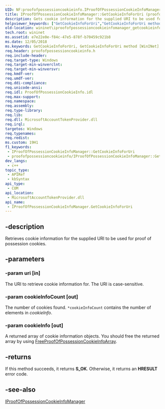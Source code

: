 ```yaml
---
UID: NF:proofofpossessioncookieinfo.IProofOfPossessionCookieInfoManager.GetCookieInfoForUri
title: IProofOfPossessionCookieInfoManager::GetCookieInfoForUri (proofofpossessioncookieinfo.h)
description: Gets cookie information for the supplied URI to be used for proof of possession cookies.
helpviewer_keywords: ["GetCookieInfoForUri","GetCookieInfoForUri method [WinINet]","GetCookieInfoForUri method [WinINet]","IProofOfPossessionCookieInfoManager interface","IProofOfPossessionCookieInfoManager interface [WinINet]","GetCookieInfoForUri method","IProofOfPossessionCookieInfoManager.GetCookieInfoForUri","IProofOfPossessionCookieInfoManager::GetCookieInfoForUri","proofofpossessioncookieinfo/IProofOfPossessionCookieInfoManager::GetCookieInfoForUri","wininet.iproofofpossessioncookieinfomanager_getcookieinfoforuri"]
old-location: wininet\iproofofpossessioncookieinfomanager_getcookieinfoforuri.htm
tech.root: wininet
ms.assetid: e7e22e0e-f84c-47e5-878f-b70459c921b8
ms.date: 12/05/2018
ms.keywords: GetCookieInfoForUri, GetCookieInfoForUri method [WinINet], GetCookieInfoForUri method [WinINet],IProofOfPossessionCookieInfoManager interface, IProofOfPossessionCookieInfoManager interface [WinINet],GetCookieInfoForUri method, IProofOfPossessionCookieInfoManager.GetCookieInfoForUri, IProofOfPossessionCookieInfoManager::GetCookieInfoForUri, proofofpossessioncookieinfo/IProofOfPossessionCookieInfoManager::GetCookieInfoForUri, wininet.iproofofpossessioncookieinfomanager_getcookieinfoforuri
req.header: proofofpossessioncookieinfo.h
req.include-header: 
req.target-type: Windows
req.target-min-winverclnt: 
req.target-min-winversvr: 
req.kmdf-ver: 
req.umdf-ver: 
req.ddi-compliance: 
req.unicode-ansi: 
req.idl: ProofOfPossessionCookieInfo.idl
req.max-support: 
req.namespace: 
req.assembly: 
req.type-library: 
req.lib: 
req.dll: MicrosoftAccountTokenProvider.dll
req.irql: 
targetos: Windows
req.typenames: 
req.redist: 
ms.custom: 19H1
f1_keywords:
 - IProofOfPossessionCookieInfoManager::GetCookieInfoForUri
 - proofofpossessioncookieinfo/IProofOfPossessionCookieInfoManager::GetCookieInfoForUri
dev_langs:
 - c++
topic_type:
 - APIRef
 - kbSyntax
api_type:
 - COM
api_location:
 - MicrosoftAccountTokenProvider.dll
api_name:
 - IProofOfPossessionCookieInfoManager.GetCookieInfoForUri
---
```


## -description

Retrieves cookie information for the supplied URI to be used for proof of possession cookies.

## -parameters

### -param uri [in]

The URI to retrieve cookie information for. The URI is case-sensitive.

### -param cookieInfoCount [out]

The number of cookies found. `*cookieInfoCount` contains the number of elements in  *cookieInfo*.

### -param cookieInfo [out]

A returned array of cookie information objects. You should free the returned array by using [FreeProofOfPossessionCookieInfoArray](./nf-proofofpossessioncookieinfo-freeproofofpossessioncookieinfoarray.md).

## -returns

If this method succeeds, it returns **S_OK**. Otherwise, it returns an **HRESULT** error code.

## -see-also

[IProofOfPossessionCookieInfoManager](./nn-proofofpossessioncookieinfo-iproofofpossessioncookieinfomanager)
